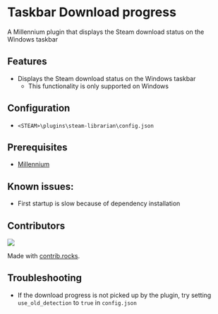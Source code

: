 # Taskbar Download progress

A Millennium plugin that displays the Steam download status on the Windows taskbar

## Features
- Displays the Steam download status on the Windows taskbar
    - This functionality is only supported on Windows

## Configuration
- `<STEAM>\plugins\steam-librarian\config.json`

## Prerequisites
- [Millennium](https://steambrew.app/)

## Known issues:
- First startup is slow because of dependency installation

## Contributors

<a href="https://github.com/luthor112/steam-taskbar-progress/graphs/contributors">
  <img src="https://contrib.rocks/image?repo=luthor112/steam-taskbar-progress" />
</a>

Made with [contrib.rocks](https://contrib.rocks).

## Troubleshooting

- If the download progress is not picked up by the plugin, try setting `use_old_detection` to `true` in `config.json`